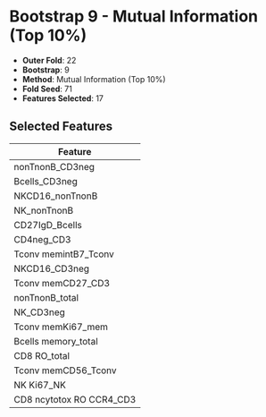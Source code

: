 # Bootstrap 9 - Mutual Information (Top 10%)

- **Outer Fold**: 22
- **Bootstrap**: 9
- **Method**: Mutual Information (Top 10%)
- **Fold Seed**: 71
- **Features Selected**: 17

## Selected Features

| Feature |
|---------|
| nonTnonB_CD3neg |
| Bcells_CD3neg |
| NKCD16_nonTnonB |
| NK_nonTnonB |
| CD27IgD_Bcells |
| CD4neg_CD3 |
| Tconv memintB7_Tconv |
| NKCD16_CD3neg |
| Tconv memCD27_CD3 |
| nonTnonB_total |
| NK_CD3neg |
| Tconv memKi67_mem |
| Bcells memory_total |
| CD8 RO_total |
| Tconv memCD56_Tconv |
| NK Ki67_NK |
| CD8 ncytotox RO CCR4_CD3 |
